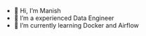 - 👋 Hi, I’m Manish 
- 👀 I’m a experienced Data Engineer
- 🌱 I’m currently learning Docker and Airflow


<!---
msingh9365/msingh9365 is a ✨ special ✨ repository because its `README.md` (this file) appears on your GitHub profile.
You can click the Preview link to take a look at your changes.
--->
